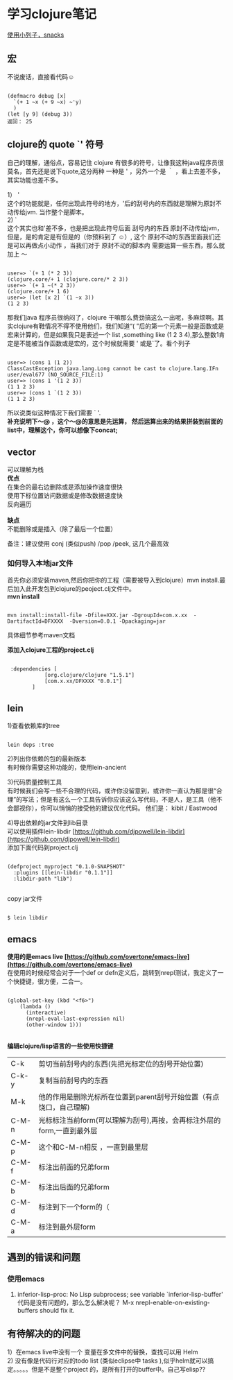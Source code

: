 # 学习clojure笔记 #


[使用小列子，snacks](https://github.com/malakaw/my_clojure_study/blob/master/snacks.md)

## 宏 ##
不说废话，直接看代码☺
<pre><code>
(defmacro debug [x]
  `(+ 1 ~x (+ 9 ~x) ~'y)
  )
(let [y 9] (debug 3))
返回： 25
</code></pre>

## clojure的 quote  `' 符号 ##
自己的理解，通俗点，容易记住
clojure 有很多的符号，让像我这种java程序员很莫名，首先还是说下quote,这分两种
一种是  ' ，另外一个是 ｀ ，看上去差不多，其实功能也差不多。

1） ' <br/>
这个的功能就是，任何出现此符号的地方，'后的刮号内的东西就是理解为原封不动传给jvm. 当作整个是脚本。
<br/>
2)  `<br/>
这个其实也和'差不多，也是把出现此符号后面 刮号内的东西 原封不动传给jvm，但是，是的肯定是有但是的（你预料到了 ☺）, 这个 原封不动的东西里面我们还是可以再做点小动作 ，当我们对于 原封不动的脚本内 需要运算一些东西，那么就加上 ～<br/>
<pre><code>
user=> `(+ 1 (* 2 3))
(clojure.core/+ 1 (clojure.core/* 2 3))
user=> `(+ 1 ~(* 2 3))
(clojure.core/+ 1 6)
user=> (let [x 2] `(1 ~x 3))
(1 2 3)
</code></pre>



那我们java 程序员很纳闷了，clojure  干嘛那么费劲搞这么一出呢，多麻烦啊。其实clojure有鞋情况不得不使用他们，我们知道“( ”后的第一个元素一般是函数或是宏来计算的，但是如果我只是表述一个 list ,something like (1 2 3 4),那么整数1肯定是不能被当作函数或是宏的，这个时候就需要 ' 或是`了。看个列子
<pre><code>
user=> (cons 1 (1 2))
ClassCastException java.lang.Long cannot be cast to clojure.lang.IFn  user/eval677 (NO_SOURCE_FILE:1)
user=> (cons 1 '(1 2 3))
(1 1 2 3)
user=> (cons 1 `(1 2 3))
(1 1 2 3)
</code></pre>

所以说类似这种情况下我们需要 ` '.
<br/>
<b>补充说明下～@ ，这个～@的意思是先运算， 然后运算出来的结果拼装到前面的 list中，理解这个，你可以想像下concat;</b>


## vector  ##
可以理解为栈<br/>
<b> 优点</b><br/>
在集合的最右边删除或是添加操作速度很快<br/>
使用下标位置访问数据或是修改数据速度快<br/>
反向遍历<br/>
<br/>
<b> 缺点</b><br/>
不能删除或是插入（除了最后一个位置）
<br/>


备注：建议使用 conj (类似push) /pop /peek, 这几个最高效



### 如何导入本地jar文件 ###
首先你必须安装maven,然后你把你的工程（需要被导入到clojure）mvn install.最后加入此开发包到clojure的peoject.clj文件中。
<br/>**mvn install**
<pre><code>
mvn install:install-file -Dfile=XXX.jar -DgroupId=com.x.xx  -DartifactId=DFXXXX  -Dversion=0.0.1 -Dpackaging=jar
</code></pre>
具体细节参考maven文档<br/>

**添加入clojure工程的project.clj**
<pre><code>
 :dependencies [
			[org.clojure/clojure "1.5.1"]
			[com.x.xx/DFXXXX "0.0.1"]
		]
</code></pre>



## lein  ##
1)查看依赖库的tree
<pre><code>
lein deps :tree
</code></pre>

2)列出你依赖的包的最新版本<br/>
有时候你需要这种功能的，使用lein-ancient<br/>

3)代码质量控制工具 <br/>
有时候我们会写一些不合理的代码，或许你没留意到，或许你一直认为那是很“合理”的写法；但是有这么一个工具告诉你应该这么写代码，不是人，是工具（他不会鄙视你），你可以悄悄的接受他的建议优化代码。 他们是： kibit / Eastwood
<br/>

4)导出依赖的jar文件到lib目录
<br/>可以使用插件lein-libdir
[https://github.com/djpowell/lein-libdir](https://github.com/djpowell/lein-libdir)
<br/>添加下面代码到project.clj
<pre><code>
(defproject myproject "0.1.0-SNAPSHOT"
  :plugins [[lein-libdir "0.1.1"]]
  :libdir-path "lib")

</code></pre>
copy jar文件
<pre><code>
$ lein libdir
</code></pre>

## emacs  ##
<b>使用的是emacs live [https://github.com/overtone/emacs-live](https://github.com/overtone/emacs-live)</b><br/>
在使用的时候经常会对于一个def or defn定义后，跳转到nrepl测试，我定义了一个快捷键，很方便，二合一。
<pre><code>
(global-set-key (kbd "&lt;f6&gt;")
    (lambda ()
      (interactive)
      (nrepl-eval-last-expression nil)
      (other-window 1)))
</code></pre>

<br/>
<b>编辑clojure/lisp语言的一些使用快捷键</b>
<table>
<tr>
<td>C-k</td><td>剪切当前刮号内的东西(先把光标定位的刮号开始位置)</td>
</tr>
<tr>
<td>C-k-y</td><td>复制当前刮号内的东西</td>
</tr>

<tr>
<td>M-k</td><td>他的作用是删除光标所在位置到parent刮号开始位置（有点饶口，自己理解)</td>
</tr>
<tr>
<td>C-M-n</td><td>光标标注当前form(可以理解为刮号),再按，会再标注外层的form,一直到最外层</td>
</tr>

<tr>
<td>C-M-p</td><td>这个和C-M-n相反 ，一直到最里层</td>
</tr>
<tr>
<td>C-M-f</td><td>标注出前面的兄弟form</td>
</tr>
<tr>
<td>C-M-b</td><td>标注出后面的兄弟form</td>
</tr>
<tr>
<td>C-M-d</td><td>标注到下一个form的（</td>
</tr>
<tr>
<td>C-M-a</td><td>标注到最外层form</td>
</tr>

</table>

## 遇到的错误和问题 ##
### 使用emacs ###
1) inferior-lisp-proc: No Lisp subprocess; see variable `inferior-lisp-buffer'
代码是没有问题的，那么怎么解决呢？
M-x nrepl-enable-on-existing-buffers should fix it.


## 有待解决的的问题 ##
1）在emacs live中没有一个 变量在多文件中的替换，查找可以用 Helm<br/>
2) 没有像是代码行对应的todo list (类似eclipse中  tasks ),似乎helm就可以搞定。。。。。但是不是整个project 的，是所有打开的buffer中。自己写elisp??
